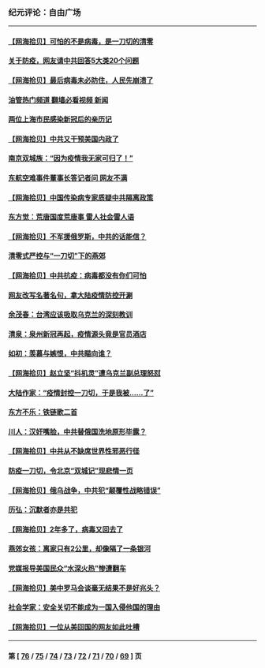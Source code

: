 ### 纪元评论：自由广场
---
#### [【网海拾贝】可怕的不是病毒，是一刀切的清零](../../pages/nsc993/n13674403.md?03270330) 
#### [关于防疫，网友请中共回答5大类20个问题](../../pages/nsc993/n13674318.md?03270330) 
#### [【网海拾贝】最后病毒未必防住，人民先崩溃了](../../pages/nsc993/n13672307.md?03270330) 
#### [油管热门频道 翻墙必看视频 新闻](ok?03270330)
#### [两位上海市民感染新冠后的亲历记](../../pages/nsc993/n13672217.md?03270330) 
#### [【网海拾贝】中共又干预美国内政了](../../pages/nsc993/n13669564.md?03270330) 
#### [南京双城族：“因为疫情我无家可归了！”](../../pages/nsc993/n13669511.md?03270330) 
#### [东航空难事件董事长答记者问 网友不满](../../pages/nsc993/n13669436.md?03270330) 
#### [【网海拾贝】中国传染病专家质疑中共隔离政策](../../pages/nsc993/n13667190.md?03270330) 
#### [东方觉：荒唐国度荒唐事 雷人社会雷人语](../../pages/nsc993/n13666926.md?03270330) 
#### [【网海拾贝】不军援俄罗斯，中共的话能信？](../../pages/nsc993/n13664594.md?03270330) 
#### [清零式严控与“一刀切”下的燕郊](../../pages/nsc993/n13664450.md?03270330) 
#### [【网海拾贝】中共抗疫：病毒都没有你们可怕](../../pages/nsc993/n13662063.md?03270330) 
#### [网友改写名著名句，拿大陆疫情防控开涮](../../pages/nsc993/n13661999.md?03270330) 
#### [余茂春：台湾应该吸取乌克兰的深刻教训](../../pages/nsc993/n13661829.md?03270330) 
#### [清泉：泉州新冠再起，疫情源头竟是官员酒店](../../pages/nsc993/n13660898.md?03270330) 
#### [如初：羡慕与嫉恨，中共瞄向谁？](../../pages/nsc993/n13660773.md?03270330) 
#### [【网海拾贝】赵立坚“抖机灵”遭乌克兰副总理怒怼](../../pages/nsc993/n13659660.md?03270330) 
#### [大陆作家：“疫情封控一刀切，于是我被……了”](../../pages/nsc993/n13659323.md?03270330) 
#### [东方不乐：铁链歌二首](../../pages/nsc993/n13659123.md?03270330) 
#### [川人：汉奸嘴脸，中共替俄国洗地原形毕露？](../../pages/nsc993/n13657995.md?03270330) 
#### [【网海拾贝】中共从不缺席世界性邪恶行径](../../pages/nsc993/n13657799.md?03270330) 
#### [防疫一刀切，令北京“双城记”现悲情一页](../../pages/nsc993/n13657746.md?03270330) 
#### [【网海拾贝】俄乌战争，中共犯“颠覆性战略错误”](../../pages/nsc993/n13655760.md?03270330) 
#### [历弘：沉默者亦是共犯](../../pages/nsc993/n13652799.md?03270330) 
#### [【网海拾贝】2年多了，病毒又回去了](../../pages/nsc993/n13652629.md?03270330) 
#### [燕郊女孩：离家只有2公里，却像隔了一条银河](../../pages/nsc993/n13652450.md?03270330) 
#### [党媒报导美国民众“水深火热”惨遭翻车](../../pages/nsc993/n13649966.md?03270330) 
#### [【网海拾贝】美中罗马会谈毫无结果不是好兆头？](../../pages/nsc993/n13649860.md?03270330) 
#### [社会学家：安全关切不能成为一国入侵他国的理由](../../pages/nsc993/n13649744.md?03270330) 
#### [【网海拾贝】一位从美回国的网友如此吐槽](../../pages/nsc993/n13647381.md?03270330) 

---
#### 第 [ [76](./76.md?03270330) / [75](./75.md?03270330) / [74](./74.md?03270330) / [73](./73.md?03270330) / [72](./72.md?03270330) / [71](./71.md?03270330) / [70](./70.md?03270330) / [69](./69.md?03270330) ] 页
